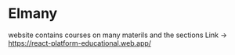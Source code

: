 # Elmany
website contains courses on many materils and the sections
Link -> https://react-platform-educational.web.app/
